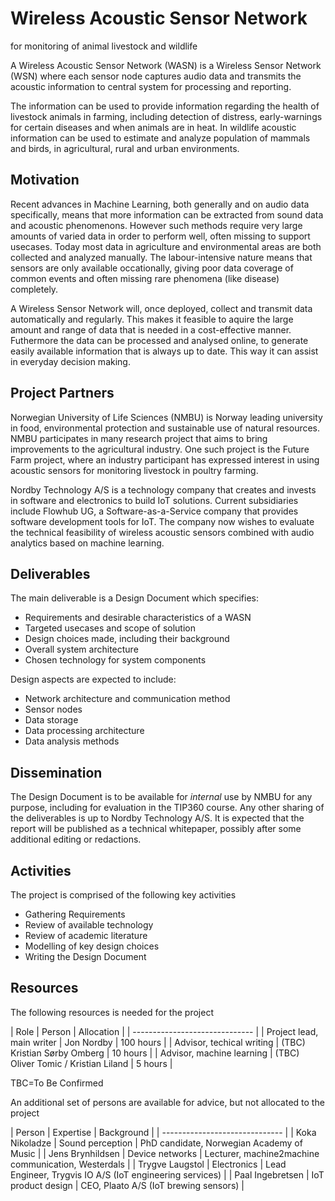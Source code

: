 
# Wireless Acoustic Sensor Network
for monitoring of animal livestock and wildlife

A Wireless Acoustic Sensor Network (WASN) is a Wireless Sensor Network (WSN)
where each sensor node captures audio data and transmits the acoustic information
to central system for processing and reporting.

The information can be used to provide information regarding the health of livestock animals in farming,
including detection of distress, early-warnings for certain diseases and when animals are in heat.
In wildlife acoustic information can be used to estimate and analyze population of mammals and birds,
in agricultural, rural and urban environments.

## Motivation

Recent advances in Machine Learning, both generally and on audio data specifically,
means that more information can be extracted from sound data and acoustic phenomenons.
However such methods require very large amounts of varied data in order to perform well,
often missing to support usecases.
Today most data in agriculture and environmental areas are both collected and analyzed manually.
The labour-intensive nature means that sensors are only available occationally,
giving poor data coverage of common events and often missing rare phenomena (like disease) completely.

A Wireless Sensor Network will, once deployed, collect and transmit data automatically and regularly.
This makes it feasible to aquire the large amount and range of data that is needed in a cost-effective manner.
Futhermore the data can be processed and analysed online, to generate easily available information that is always up to date.
This way it can assist in everyday decision making.

## Project Partners

Norwegian University of Life Sciences (NMBU) is Norway leading university
in food, environmental protection and sustainable use of natural resources.
NMBU participates in many research project that aims to bring improvements to the agricultural industry.
One such project is the Future Farm project, where an industry participant has expressed interest
in using acoustic sensors for monitoring livestock in poultry farming.

Nordby Technology A/S is a technology company that creates and invests in software and electronics to build IoT solutions.
Current subsidiaries include Flowhub UG, a Software-as-a-Service company that provides software development tools for IoT.
The company now wishes to evaluate the technical feasibility of wireless acoustic sensors combined with audio analytics based on machine learning. 


## Deliverables
The main deliverable is a Design Document which specifies:

* Requirements and desirable characteristics of a WASN
* Targeted usecases and scope of solution 
* Design choices made, including their background
* Overall system architecture
* Chosen technology for system components

Design aspects are expected to include:

* Network architecture and communication method
* Sensor nodes
* Data storage
* Data processing architecture
* Data analysis methods

## Dissemination
The Design Document is to be available for *internal* use by NMBU for any purpose,
including for evaluation in the TIP360 course.
Any other sharing of the deliverables is up to Nordby Technology A/S.
It is expected that the report will be published as a technical whitepaper,
possibly after some additional editing or redactions.


## Activities
The project is comprised of the following key activities

* Gathering Requirements 
* Review of available technology 
* Review of academic literature
* Modelling of key design choices
* Writing the Design Document

## Resources

The following resources is needed for the project

| Role | Person | Allocation |
| ------------------------------ |
| Project lead, main writer | Jon Nordby | 100 hours |
| Advisor, techical writing | (TBC) Kristian Sørby Omberg | 10 hours |
| Advisor, machine learning | (TBC) Oliver Tomic / Kristian Liland | 5 hours |

TBC=To Be Confirmed

An additional set of persons are available for advice, but not allocated to the project

| Person | Expertise | Background |
| ------------------------------ |
| Koka Nikoladze | Sound perception | PhD candidate, Norwegian Academy of Music |
| Jens Brynhildsen | Device networks | Lecturer, machine2machine communication, Westerdals |
| Trygve Laugstol | Electronics | Lead Engineer, Trygvis IO A/S (IoT engineering services) |
| Paal Ingebretsen | IoT product design | CEO, Plaato A/S (IoT brewing sensors) |

